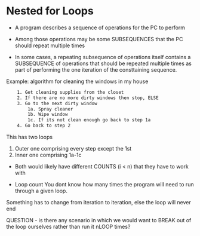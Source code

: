 # Nested for Loops

- A program describes a sequence of operations for the PC to perform
- Among those operations may be some SUBSEQUENCES that the PC should repeat multiple times

- In some cases, a repeating subsequence of operations itself contains a SUBSEQUENCE of operations that
  should be repeated multiple times as part of performing the one iteration of the consttaining sequence.

Example: algorithm for cleaning the windows in my house

```bash
    1. Get cleaning supplies from the closet
    2. If there are no more dirty windows then stop, ELSE
    3. Go to the next dirty window
        1a. Spray cleaner
        1b. Wipe window
        1c. If its not clean enough go back to step 1a
    4. Go back to step 2
```

This has two loops

1. Outer one comprising every step except the 1st
2. Inner one comprising 1a-1c

- Both would likely have different COUNTS (i < n) that they have to work with

- Loop count
  You dont know how many times the program will need to run through a given loop.

Something has to change from iteration to iteration, else the loop will never end

QUESTION - is there any scenario in which we would want to BREAK out of the loop ourselves rather than run it nLOOP times?
